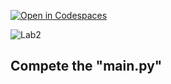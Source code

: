 [![Open in Codespaces](https://classroom.github.com/assets/launch-codespace-2972f46106e565e64193e422d61a12cf1da4916b45550586e14ef0a7c637dd04.svg)](https://classroom.github.com/open-in-codespaces?assignment_repo_id=15357427)
<!--
[Link to Chap 5 Lab10](https://docs.google.com/presentation/d/1r3h2R9JwK9HK_U2Ia-zncL0BSjHV6Giu6ugNJ6yZpgc/edit#slide=id.g16b637da4c8_3_224) -->

![Lab2](https://nimbus-screenshots.s3.amazonaws.com/s/d5cedc6b2b734e31bb75cfda881e5da3.png)

## Compete the "main.py"
